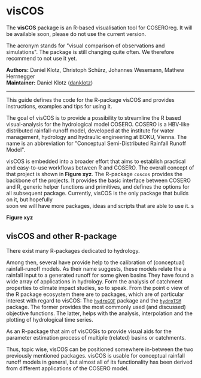 # visCOS

The **visCOS** package is an R-based visualisation tool for COSEROreg. It will be available soon, please do not use the current version. 

The acronym stands for "visual comparison of observations and simulations". The package is still changing quite often. We therefore recommend to not use it
yet.  

**Authors:** Daniel Klotz, Christoph Schürz, Johannes Wesemann, Mathew Herrnegger  
**Maintainer:** Daniel Klotz ([danklotz](https://github.com/danklotz))

---

This guide defines the code for the R-package visCOS and provides instructions,
examples and tips for using it.

The goal of visCOS is to provide a possibility to streamline the R based
visual-analysis for the hydrological model COSERO. COSERO is a HBV-like
distributed rainfall-runoff model, developed at the institute for water
management, hydrology and hydraulic engineering at BOKU, Vienna. The name is an
abbreviation for "Conceptual Semi-Distributed Rainfall Runoff Model".

visCOS is embedded into a broader effort that aims to establish practical and
easy-to-use workflows between R and COSERO. The overall concept of that project
is shown in **Figure xyz**. The R-package `coscos` provides the backbone
of the projects. It provides the basic interface between COSERO and R, generic
helper functions and primitives, and defines the options for all subsequent
package. Currently, visCOS is the only package that builds on it, but hopefully    
soon we will have more packages, ideas and scripts that are able to use it. s

**Figure xyz**

## visCOS and other R-package
There exist many R-packages dedicated to hydrology.

Among then, several have provide help to the calibration of (conceptual)
rainfall-runoff models. As their name suggests, these models relate the a
rainfall input to a generated runoff for some given basins They have found
a wide array of applications in hydrology. Form the analysis of catchment
properties to climate impact studies, so to speak. From the point o view of the
R package ecosystem there are to packages, which are of particular interest with
regard to visCOS:
The [`hydroGOF`](https://CRAN.R-project.org/package=hydroGOF) package and the
[`hydroTSM`](https://CRAN.R-project.org/package=hydroTSM) package. The former
provides the most commonly used (and discussed) objective functions. The
latter, helps with the analysis, interpolation and the plotting of hydrological
time series.

As an R-package that aim of visCOSis to provide visual aids for
the parameter estimation process of multiple (related) basins or catchments.

Thus, topic wise, visCOS can be positioned somewhere in-between the two
previously mentioned packages. visCOS is usable for conceptual rainfall
runoff models in general, but almost all of its functionality has been derived
from different applications of the COSERO model.